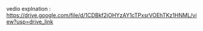 vedio explnation : https://drive.google.com/file/d/1CDBkf2jOHYzAY1cTPxsrVOEhTKz1HNML/view?usp=drive_link
